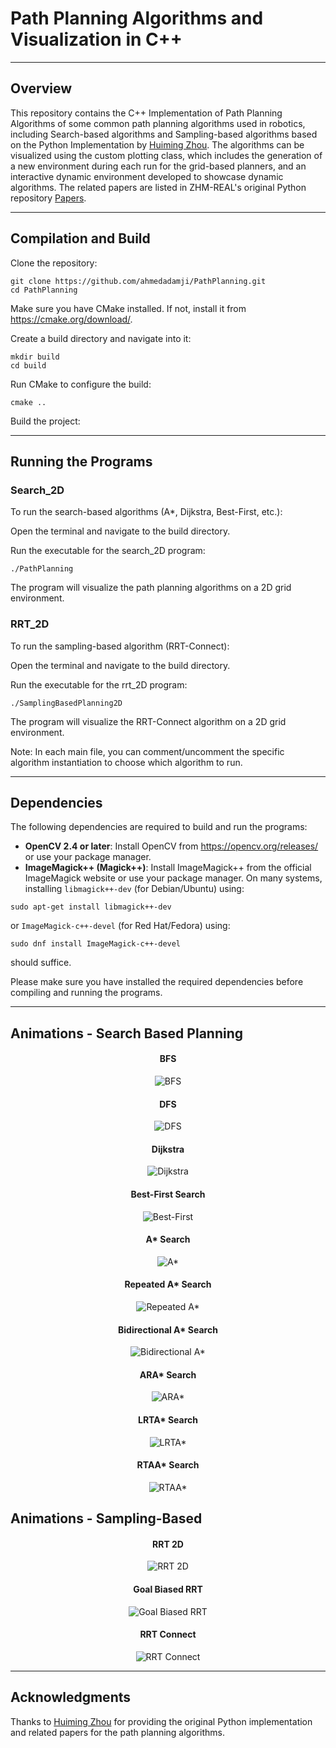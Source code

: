 ﻿# Path Planning Algorithms and Visualization in C++

---
## Overview
This repository contains the C++ Implementation of Path Planning Algorithms of some common path planning algorithms used in robotics, including Search-based algorithms and Sampling-based algorithms based on the Python Implementation by [Huiming Zhou](https://github.com/zhm-real).
The algorithms can be visualized using the custom plotting class, which includes the generation of a new environment during each run for the grid-based planners, and an interactive dynamic environment developed to showcase dynamic algorithms.
The related papers are listed in ZHM-REAL's original Python repository [Papers](https://github.com/zhm-real/PathPlanning#papers).


---
## Compilation and Build
Clone the repository:

```
git clone https://github.com/ahmedadamji/PathPlanning.git
cd PathPlanning
```

Make sure you have CMake installed. If not, install it from https://cmake.org/download/.

Create a build directory and navigate into it:

```
mkdir build
cd build
```
Run CMake to configure the build:

```
cmake ..
```
Build the project:


---
## Running the Programs
### Search_2D
To run the search-based algorithms (A*, Dijkstra, Best-First, etc.):

Open the terminal and navigate to the build directory.

Run the executable for the search_2D program:

```
./PathPlanning
```
The program will visualize the path planning algorithms on a 2D grid environment.

### RRT_2D
To run the sampling-based algorithm (RRT-Connect):

Open the terminal and navigate to the build directory.

Run the executable for the rrt_2D program:

```
./SamplingBasedPlanning2D
```
The program will visualize the RRT-Connect algorithm on a 2D grid environment.


Note: In each main file, you can comment/uncomment the specific algorithm instantiation to choose which algorithm to run.


---

## Dependencies
The following dependencies are required to build and run the programs:

- **OpenCV 2.4 or later**: Install OpenCV from https://opencv.org/releases/ or use your package manager.
- **ImageMagick++ (Magick++)**: Install ImageMagick++ from the official ImageMagick website or use your package manager. On many systems, installing `libmagick++-dev` (for Debian/Ubuntu) using:

`sudo apt-get install libmagick++-dev`

or `ImageMagick-c++-devel` (for Red Hat/Fedora) using: 

`sudo dnf install ImageMagick-c++-devel`

should suffice.

Please make sure you have installed the required dependencies before compiling and running the programs.

---


## Animations - Search Based Planning

<div align="center">

#### BFS
![BFS](https://github.com/ahmedadamji/PathPlanning/blob/main/Search_based_Planning/Search_2D/gifs/bfs.gif)

#### DFS
![DFS](https://github.com/ahmedadamji/PathPlanning/blob/main/Search_based_Planning/Search_2D/gifs/dfs.gif)

#### Dijkstra
![Dijkstra](https://github.com/ahmedadamji/PathPlanning/blob/main/Search_based_Planning/Search_2D/gifs/dijkstra.gif)

#### Best-First Search
![Best-First](https://github.com/ahmedadamji/PathPlanning/blob/main/Search_based_Planning/Search_2D/gifs/bestfirst.gif)

#### A* Search
![A*](https://github.com/ahmedadamji/PathPlanning/blob/main/Search_based_Planning/Search_2D/gifs/astar.gif)

#### Repeated A* Search
![Repeated A*](https://github.com/ahmedadamji/PathPlanning/blob/main/Search_based_Planning/Search_2D/gifs/repeated_astar.gif)

#### Bidirectional A* Search
![Bidirectional A*](https://github.com/ahmedadamji/PathPlanning/blob/main/Search_based_Planning/Search_2D/gifs/bidirectional_astar.gif)

#### ARA* Search
![ARA*](https://github.com/ahmedadamji/PathPlanning/blob/main/Search_based_Planning/Search_2D/gifs/arastar.gif)

#### LRTA* Search
![LRTA*](https://github.com/ahmedadamji/PathPlanning/blob/main/Search_based_Planning/Search_2D/gifs/lrtastar.gif)

#### RTAA* Search
![RTAA*](https://github.com/ahmedadamji/PathPlanning/blob/main/Search_based_Planning/Search_2D/gifs/rtaastar.gif)

</div>


## Animations - Sampling-Based

<div align="center">

#### RRT 2D
![RRT 2D](https://github.com/ahmedadamji/PathPlanning/blob/main/Sampling_based_Planning/rrt_2D/gifs/rrt.gif)

#### Goal Biased RRT
![Goal Biased RRT](https://github.com/ahmedadamji/PathPlanning/blob/main/Sampling_based_Planning/rrt_2D/gifs/goal_biased_rrt.gif)

#### RRT Connect
![RRT Connect](https://github.com/ahmedadamji/PathPlanning/blob/main/Sampling_based_Planning/rrt_2D/gifs/rrt_connect.gif)

</div>



---
## Acknowledgments
Thanks to [Huiming Zhou](https://github.com/zhm-real) for providing the original Python implementation and related papers for the path planning algorithms.
